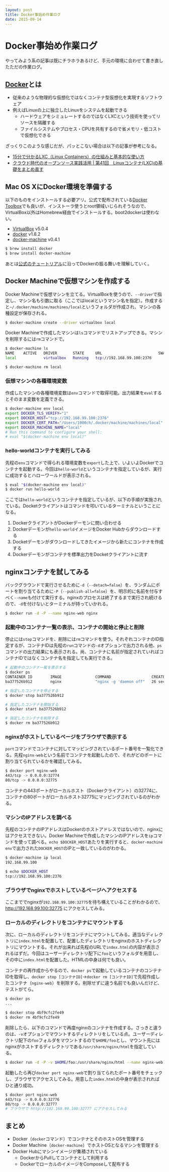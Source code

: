 ```yaml
---
layout: post
title: Docker事始め作業ログ
date: 2015-09-14
---
```


# Docker事始め作業ログ

やってみよう系の記事は既にチラホラあるけど、手元の環境に合わせて書き直したただの作業ログ。

## [Docker](https://www.docker.com)とは

- 従来のような物理的な仮想化ではなくコンテナ型仮想化を実現するソフトウェア
- 例えばLinuxの上に独立したLinuxをシステムを起動できる
    - ハードウェアをシミュレートするのではなくLXCという技術を使ってリソースを隔離する
    - ファイルシステムやプロセス・CPUを共有するので省メモリ・低コストで仮想化できる

ざっくりこのような感じだが、パッとこない場合は以下の記事が参考になる。

- [15分で分かるLXC（Linux Containers）の仕組みと基本的な使い方](http://knowledge.sakura.ad.jp/tech/2108/)
- [クラウド時代のオープンソース実践活用 | 第41回　Linuxコンテナ(LXC)の基礎をまとめ直す](http://www.school.ctc-g.co.jp/columns/nakai/nakai41.html)

## Mac OS XにDocker環境を準備する

以下のものをインストールする必要アリ。公式で配布されている[Docker Toolbox](https://www.docker.com/toolbox)でも良いが、インストーラ使うとroot領域いじられそうなので、VirtualBox以外はHomebrew経由でインストールする。boot2dockerは使わない。

- [VirtualBox](https://www.virtualbox.org/wiki/Downloads) v5.0.4
- [docker](https://github.com/docker/docker) v1.8.2
- [docker-machine](https://github.com/docker/machine) v0.4.1

```bash
$ brew install docker
$ brew install docker-machine
```

あとは[公式のチュートリアル](https://docs.docker.com/installation/mac/)に沿ってDockerの振る舞いを理解していく。

## Docker Machineで仮想マシンを作成する

Docker Machineで仮想マシンを立てる。VirtualBoxを使うので、`--driver`で指定し、マシン名も引数に取る（ここではlocalというマシン名を指定）。作成すると`~/.docker/machine/machines/local`というフォルダが作成され、マシンの各種設定が保存される。

```bash
$ docker-machine create --driver virtualbox local
```

Docker Machineで作成したマシンは`ls`コマンドでリストアップできる。マシンを削除するには`rm`コマンドで。

```bash
$ docker-machine ls
NAME    ACTIVE   DRIVER       STATE     URL                         SWARM
local            virtualbox   Running   tcp://192.168.99.100:2376

$ docker-machine rm local
```

### 仮想マシンの各種環境変数

作成したマシンの各種環境変数は`env`コマンドで取得可能。出力結果を`eval`するとそのまま変数を定義できる。

```bash
$ docker-machine env local
export DOCKER_TLS_VERIFY="1"
export DOCKER_HOST="tcp://192.168.99.100:2376"
export DOCKER_CERT_PATH="/Users/1000ch/.docker/machine/machines/local"
export DOCKER_MACHINE_NAME="local"
# Run this command to configure your shell:
# eval "$(docker-machine env local)"
```

### hello-worldコンテナを実行してみる

先程の`env`コマンドで得られる環境変数を`export`した上で、いよいよDockerでコンテナを起動する。今回は`hello-world`というコンテナを指定しているが、実行に成功するとハローワールドが表示される。

```bash
$ eval "$(docker-machine env local)"
$ docker run hello-world
```

ここでは`hello-world`というコンテナを指定しているが、以下の手順が実施されている。Docketクライアントはコマンドを叩いているターミナルということになる。

1. DockerクライアントがDockerデーモンに問い合わせる
2. Dockerデーモンが`hello-world`イメージをDocker Hubからダウンロードする
3. Docketデーモンがダウンロードしてきたイメージから新たにコンテナを作成する
4. Dockerデーモンがコンテナを標準出力をDocketクライアントに流す

## nginxコンテナを試してみる

バックグラウンドで実行させるために`-d`（`--detach=false`）を、ランダムにポートを割り当てるために`-P`（`--publish-all=false`）を、明示的に名前を付与すべく`--name`も付けて実行する。nginxのプロセスは終了するまで実行され続けるので、`-d`を付けないとターミナルが持っていかれる。

```bash
$ docker run -d -P --name nginx-web nginx
```

### 起動中のコンテナ一覧の表示、コンテナの開始と停止と削除

停止には`stop`コマンドを、削除には`rm`コマンドを使う。それぞれコンテナのID指定するが、コンテナIDは先程の`run`コマンドの`-d`オプションで出力される他、`ps`コマンドの出力結果にも表示される。尚、コンテナに名前が指定されていればコンテナIDではなくコンテナ名を指定しても実行できる。

```bash
# 起動中のコンテナ一覧を表示する
$ docker ps
CONTAINER ID        IMAGE               COMMAND                  CREATED             STATUS              PORTS                                           NAMES
ba377526b912        nginx               "nginx -g 'daemon off"   26 seconds ago      Up 2 seconds        0.0.0.0:32775->80/tcp, 0.0.0.0:32774->443/tcp   nginx-web

# 指定したコンテナを停止する
$ docker stop ba377526b912

# 指定したコンテナを開始する
$ docker start ba377526b912

# 指定したコンテナを削除する
$ docker rm ba377526b912
```

### nginxがホストしているページをブラウザで表示する

`port`コマンドでコンテナに対してマッピングされているポート番号を一覧化できる。先程`nginx-web`という名前でコンテナを起動したので、それがどのポートに割り当てられているかを確認してみる。

```bash
$ docker port nginx-web
443/tcp -> 0.0.0.0:32774
80/tcp -> 0.0.0.0:32775
```

コンテナの443ポートがローカルホスト（Dockerクライアント）の32774に、コンテナの80ポートがローカルホスト32775にマッピングされているのがわかる。

### マシンのIPアドレスを調べる

先程のコンテナのIPアドレスはDockerのホストアドレスではないので、nginxにはアクセスできない。Docker Machineで作成したマシンのIPアドレスを`ip`コマンドを使って調べる。`echo $DOCKER_HOST`あたりを実行すると、`docker-machine env`で出力された`DOCKER_HOST`のIPと一致しているのがわかる。

```bash
$ docker-machine ip local
192.168.99.100

$ echo $DOCKER_HOST
tcp://192.168.99.100:2376
```

### ブラウザでnginxでホストしているページへアクセスする

ここまででnginxが`192.168.99.100:32775`を待ち構えていることがわかるので、 http://192.168.99.100:32775 にアクセスしてみる。

### ローカルのディレクトリをコンテナにマウントする

次に、ローカルのディレクトリをコンテナにマウントしてみる。適当なディレクトリに`index.html`を配置して、配置したディレクトリをnginxのホストディレクトリにマウントする。それが出来れば先程のURLで`index.html`の内容が表示されるはずだ。今回はユーザーディレクトリ配下に`foo`というフォルダを用意し、その中に`index.html`を配置した。HTMLの中身は何でも良い。

コンテナの再作成からやるので、`docker ps`で起動しているコンテナのコンテナIDを取得し、`docker stop [コンテナID]`→`docker rm [コンテナID]`で先程作成したコンテナ（`nginx-web`）を削除する。削除せずに違う名前でも良いんだけど、テストがてら。

```bash
$ docker ps
...

$ docker stop 4bf9cfc2fe49
$ docker rm 4bf9cfc2fe49
```

削除したら、以下のコマンドで再度nginxのコンテナを作成する。さっきと違うのは、`-v`オプションでマウントするディレクトリをしている点。ユーザーディレクトリ配下の`foo`フォルダをマウントするので`$HOME/foo`とし、マウント先にはnginxがホストするディレクトリである`/usr/share/nginx/html`を指定している。

```bash
$ docker run -d -P -v $HOME/foo:/usr/share/nginx/html --name nginx-web nginx
```

起動したら再び`docker port nginx-web`で割り当てられたポート番号をチェックし、ブラウザでアクセスしてみる。用意した`index.html`の中身が表示されればひと通り成功。

```bash
$ docker port nginx-web
443/tcp -> 0.0.0.0:32776
80/tcp -> 0.0.0.0:32777
# ブラウザで http://192.168.99.100:32777 にアクセスしてみる
```

## まとめ

- Docker（`docker`コマンド）でコンテナとそのホストOSを管理する
- Docker Machine（`docker-machine`）でホストOSとなるマシンを管理する
- Docker Hubにマシンイメージが集積されている
    - DockerからPullしてコンテナとして利用する
    - DockerでローカルのイメージをComposeして配布する
